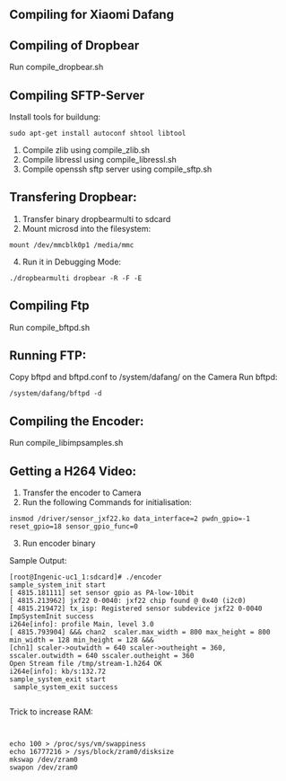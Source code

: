 ## Compiling for Xiaomi Dafang


## Compiling of Dropbear

Run compile_dropbear.sh

## Compiling SFTP-Server

Install tools for buildung:
```
sudo apt-get install autoconf shtool libtool
```
1. Compile zlib using compile_zlib.sh
2. Compile libressl using compile_libressl.sh
3. Compile openssh sftp server using compile_sftp.sh

## Transfering Dropbear:

1. Transfer binary dropbearmulti to sdcard
3. Mount microsd into the filesystem: 
```
mount /dev/mmcblk0p1 /media/mmc
```
4. Run it in Debugging Mode:
```
./dropbearmulti dropbear -R -F -E 
```


## Compiling Ftp
Run compile_bftpd.sh


## Running FTP:

Copy bftpd and bftpd.conf to /system/dafang/ on the Camera
Run bftpd:
```
/system/dafang/bftpd -d
```

## Compiling the Encoder:


Run compile_libimpsamples.sh

## Getting a H264 Video:

1. Transfer the encoder to Camera
2. Run the following Commands for initialisation:
```
insmod /driver/sensor_jxf22.ko data_interface=2 pwdn_gpio=-1 reset_gpio=18 sensor_gpio_func=0

```
3. Run encoder binary

Sample Output:
```
[root@Ingenic-uc1_1:sdcard]# ./encoder 
sample_system_init start
[ 4815.181111] set sensor gpio as PA-low-10bit
[ 4815.213962] jxf22 0-0040: jxf22 chip found @ 0x40 (i2c0)
[ 4815.219472] tx_isp: Registered sensor subdevice jxf22 0-0040
ImpSystemInit success
i264e[info]: profile Main, level 3.0
[ 4815.793904] &&& chan2  scaler.max_width = 800 max_height = 800  min_width = 128 min_height = 128 &&&
[chn1] scaler->outwidth = 640 scaler->outheight = 360, sscaler.outwidth = 640 sscaler.outheight = 360
Open Stream file /tmp/stream-1.h264 OK
i264e[info]: kb/s:132.72
sample_system_exit start
 sample_system_exit success


```

Trick to increase RAM:
```


echo 100 > /proc/sys/vm/swappiness
echo 16777216 > /sys/block/zram0/disksize
mkswap /dev/zram0
swapon /dev/zram0

```